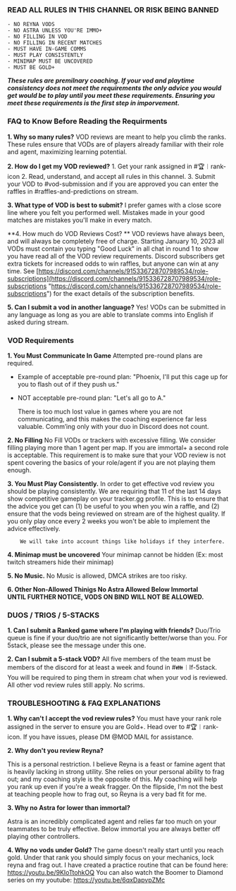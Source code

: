 ### READ ALL RULES IN THIS CHANNEL OR RISK BEING BANNED
    - NO REYNA VODS 
    - NO ASTRA UNLESS YOU'RE IMMO+ 
    - NO FILLING IN VOD 
	- NO FILLING IN RECENT MATCHES 
    - MUST HAVE IN-GAME COMMS 
    - MUST PLAY CONSISTENTLY 
    - MINIMAP MUST BE UNCOVERED 
    - MUST BE GOLD+ 

***These rules are premilnary coaching. If your vod and playtime consistency does not meet the requirements the only advice you would get would be to play until you meet these requirements. Ensuring you meet these requirements is the first step in imporvement.***

### FAQ to Know Before Reading the Requirments

**1. Why so many rules?**
	VOD reviews are meant to help you climb the ranks. These rules ensure that VODs are of players already familiar with their role and agent, maximizing learning potential.  

**2. How do I get my VOD reviewed?**
	1. Get your rank assigned in #🏆︱rank-icon 
	2. Read, understand, and accept all rules in this channel.
	3. Submit your VOD to #vod-submission and if you are approved you can enter the raffles in #raffles-and-predictions on stream.

**3. What type of VOD is best to submit?**
	I prefer games with a close score line where you felt you performed well. Mistakes made in your good matches are mistakes you'll make in every match. 
	
**4. How much do VOD Reviews Cost? **
	VOD reviews have always been, and will always be completely free of charge. Starting January 10, 2023 all VODs must contain you typing "Good Luck" in all chat in round 1 to show you have read all of the VOD review requirements. Discord subscribers get extra tickets for increased odds to win raffles, but anyone can win at any time. See [https://discord.com/channels/915336728707989534/role-subscriptions](https://discord.com/channels/915336728707989534/role-subscriptions "https://discord.com/channels/915336728707989534/role-subscriptions") for the exact details of the subscription benefits. 
	
 **5. Can I submit a vod in another language?**
 Yes! VODs can be submitted in any language as long as you are able to translate comms into English if asked during stream. 
 
	

### VOD Requirements 
**1. You Must Communicate In Game**
Attempted pre-round plans are required. 
- Example of acceptable pre-round plan: "Phoenix, I'll put this cage up for you to flash out of if they push us."
- NOT acceptable pre-round plan: "Let's all go to A."

	There is too much lost value in games where you are not communicating, and this makes the coaching experience far less valuable. Comm’ing only with your duo in Discord does not count. 
	
**2. No Filling**
	No Fill VODs or trackers with excessive filling.  We consider filling playing more than 1 agent per map. 
	If you are immortal+ a second role is acceptable. This requirement is to make sure that your VOD review is not spent covering the basics of your role/agent if you are not playing them enough. 

**3. You Must Play Consistently.**
		In order to get effective vod review you should be playing consistently. We are requiring that 11 of the last 14 days show competitive gameplay on your tracker.gg profile. This is to ensure that the advice you get can (1) be useful to you when you win a raffle, and (2) ensure that the vods being reviewed on stream are of the highest quality. If you only play once every 2 weeks you won't be able to implement the advice effectively.
		
		We will take into account things like holidays if they interfere.
		
**4. Minimap must be uncovered**
	Your minimap cannot be hidden  (Ex: most twitch streamers hide their minimap)
	
**5. No Music.**
    No Music is allowed, DMCA strikes are too risky.
    
**6. Other Non-Allowed Thinigs
No Astra Allowed Below Immortal**  
**UNTIL FURTHER NOTICE, VODS ON BIND WILL NOT BE ALLOWED.** 

    
### DUOS / TRIOS / 5-STACKS
    
**1. Can I submit a Ranked game where I'm playing with friends?** 
	Duo/Trio queue is fine if your duo/trio are not significantly better/worse than you. For 5stack, please see the message under this one. 
	
**2. Can I submit a 5-stack VOD?** 
	All five members of the team must be members of the discord for at least a week and found in #👪︱lf-5stack. You will be required to ping them in stream chat when your vod is reviewed. All other vod review rules still apply. No scrims.

	
### TROUBLESHOOTING & FAQ EXPLANATIONS

**1. Why can't I accept the vod review rules?** 
You must have your rank role assigned in the server to ensure you are Gold+. Head over to #🏆︱rank-icon. If you have issues, please DM @MOD MAIL for assistance. 

**2. Why don't you review Reyna?** 

This is a personal restriction. I believe Reyna is a feast or famine agent that is heavily lacking in strong utility. She relies on your personal ability to frag out; and my coaching style is the opposite of this. My coaching will help you rank up even if you're a weak fragger. On the flipside, I'm not the best at teaching people how to frag out, so Reyna is a very bad fit for me. 

**3. Why no Astra for lower than immortal?** 

Astra is an incredibly complicated agent and relies far too much on your teammates to be truly effective. Below immortal you are always better off playing other controllers.

**4. Why no vods under Gold?**
	The game doesn't really start until you reach gold. Under that rank you should simply focus on your mechanics, lock reyna and frag out. I have created a practice routine that can be found here: https://youtu.be/9KIoTtohkOQ 
	You can also watch the Boomer to Diamond series on my youtube: https://youtu.be/6qxDapvpZMc

